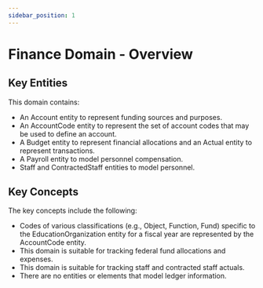 ```yaml
---
sidebar_position: 1
---
```



# Finance Domain - Overview

## Key Entities

This domain contains:

* An Account entity to represent funding sources and purposes.
* An AccountCode entity to represent the set of account codes that may be used
    to define an account.
* A Budget entity to represent financial allocations and an Actual entity to
    represent transactions.
* A Payroll entity to model personnel compensation.
* Staff and ContractedStaff entities to model personnel.

## Key Concepts

The key concepts include the following:

* Codes of various classifications (e.g., Object, Function, Fund) specific to
    the EducationOrganization entity for a fiscal year are represented by the
    AccountCode entity.
* This domain is suitable for tracking federal fund allocations and expenses.
* This domain is suitable for tracking staff and contracted staff actuals.
* There are no entities or elements that model ledger information.
